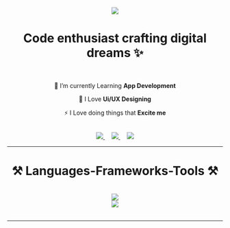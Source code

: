 <h1 align="center">
    <img src="https://readme-typing-svg.herokuapp.com?font=Jaro&size=50&duration=3000&pause=1000&color=46BAFF&center=true&vCenter=true&random=true&width=500&lines=Web+Development;App+Development;Ui+%2F+Ux+Designing" />
</h1>

<h1 align="center">Code enthusiast crafting digital dreams ✨</h1>

<br/>

<div align="center">
 
 🌟 I’m currently Learning **App Development** 
 
 💫 I Love **Ui/UX Designing**

 ⚡ I Love doing things that **Excite me**

 </div>
<br/>
 <div align="center"> 
  <a href="https://www.linkedin.com/in/yuvraj-singh-shekhawat-4404b4283" target="_blank">
    <img src="https://img.shields.io/badge/LinkedIn-0077B5?style=for-the-badge&logo=linkedin&logoColor=white" target="_blank" />
  </a>&nbsp;&nbsp;&nbsp;
  <a href="mailto:workwithyuvraj0712@gmail.com">
    <img src="https://img.shields.io/badge/Gmail-333333?style=for-the-badge&logo=gmail&logoColor=red" />
  </a>&nbsp;&nbsp;&nbsp;
  <a href="https://www.behance.net/yuvrajsingh0712" target="_blank">
     <img src="https://img.shields.io/badge/-Behance-blue?style=for-the-badge&logo=behance&logoColor=white" target="_blank" /> 
  </a>
</div>

<hr/>

<h1 align="center">⚒️ Languages-Frameworks-Tools ⚒️</h1>
<br/>
<div align="center">
    <img src="https://skillicons.dev/icons?i=html,css,javascript,react,bootstrap,mui,figma,tailwind,r" /><br>
    <img src="https://skillicons.dev/icons?i=python,firebase,c,cpp,java" /><br>
</div>

<br/>
<hr/>




